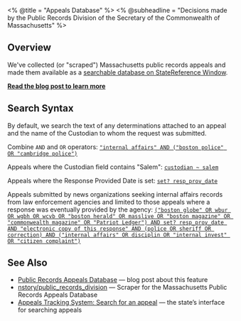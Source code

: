 <% @title = "Appeals Database" %>
<% @subheadline = "Decisions made by the Public Records Division of the Secretary of the Commonwealth of Massachusetts" %>

## Overview
We've collected (or "scraped") Massachusetts public records appeals and made them available as a [searchable database on StateReference Window](/appeals).

**[Read the blog post to learn more](https://blog.wokewindows.org/2021/03/28/appeals-database.html)**

## Search Syntax
By default, we search the text of any determinations attached to an appeal and the name of the Custodian to whom the request was submitted.

Combine `AND` and `OR` operators:
[`"internal affairs" AND ("boston police" OR "cambridge police")`](/appeals?q="internal+affairs"+AND+%28"boston+police"+OR+"cambridge+police"%29)

Appeals where the Custodian field contains "Salem":
[`custodian ~ salem`](/appeals?q=custodian+~+salem)

Appeals where the Response Provided Date is set:
[`set? resp_prov_date`](/appeals?q=set%3F+resp_prov_date)

Appeals submitted by news organizations seeking internal affairs records from law enforcement agencies and limited to those appeals where a response was eventually provided by the agency:
[`("boston globe" OR wbur OR wgbh OR wcvb OR "boston herald" OR masslive OR "boston magazine" OR "commonwealth magazine" OR "Patriot Ledger") AND set? resp_prov_date AND "electronic copy of this response" AND (police OR sheriff OR correction) AND ("internal affairs" OR disciplin OR "internal invest" OR "citizen complaint")`](/appeals?q=%28"boston+globe"+OR+wbur+OR+wgbh+OR+wcvb+OR+"boston+herald"+OR+masslive+OR+"boston+magazine"+OR+"commonwealth+magazine"+OR+"Patriot+Ledger"%29+AND+set%3F+resp_prov_date+AND+"electronic+copy+of+this+response"+AND+%28police+OR+sheriff+OR+correction%29+AND+%28"internal+affairs"+OR+disciplin+OR+"internal+invest"+OR+"citizen+complaint"%29)

## See Also
* [Public Records Appeals Database](https://blog.wokewindows.org/2021/03/28/appeals-database.html) &mdash; blog post about this feature
* [nstory/public\_records\_division](https://github.com/nstory/public_records_division) &mdash; Scraper for the Massachusetts Public Records Appeals Database
* [Appeals Tracking System: Search for an appeal](https://www.sec.state.ma.us/AppealsWeb/AppealsStatus.aspx) &mdash; the state’s interface for searching appeals
